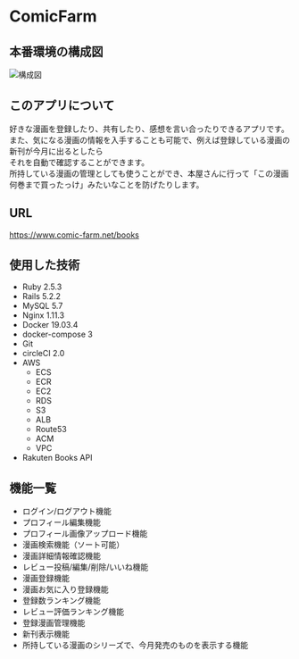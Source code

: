 # ComicFarm

## 本番環境の構成図
![構成図](https://github.com/takamuraTK/comic_farm/blob/images/images/comic_farm_map.jpg?raw=true)

## このアプリについて
好きな漫画を登録したり、共有したり、感想を言い合ったりできるアプリです。  
また、気になる漫画の情報を入手することも可能で、例えば登録している漫画の新刊が今月に出るとしたら  
それを自動で確認することができます。  
所持している漫画の管理としても使うことができ、本屋さんに行って「この漫画何巻まで買ったっけ」みたいなことを防げたりします。

## URL
https://www.comic-farm.net/books

## 使用した技術
- Ruby 2.5.3
- Rails 5.2.2
- MySQL 5.7
- Nginx 1.11.3
- Docker 19.03.4
- docker-compose 3
- Git
- circleCI 2.0
- AWS
  - ECS
  - ECR
  - EC2
  - RDS
  - S3
  - ALB
  - Route53
  - ACM
  - VPC
- Rakuten Books API
  
## 機能一覧
- ログイン/ログアウト機能
- プロフィール編集機能
- プロフィール画像アップロード機能
- 漫画検索機能（ソート可能）
- 漫画詳細情報確認機能
- レビュー投稿/編集/削除/いいね機能
- 漫画登録機能
- 漫画お気に入り登録機能
- 登録数ランキング機能
- レビュー評価ランキング機能
- 登録漫画管理機能
- 新刊表示機能
- 所持している漫画のシリーズで、今月発売のものを表示する機能


